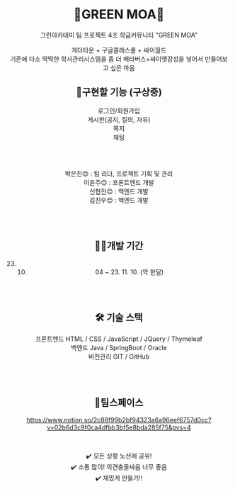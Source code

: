 <div align=center>
  
# 🏫GREEN MOA🏫
그린아카데미 팀 프로젝트 4조
학급커뮤니티 "GREEN MOA"

<div>
게더타운 + 구글클래스룸 + 싸이월드<br>
기존에 다소 딱딱한 학사관리시스템을 좀 더 메타버스+싸이옛감성을 넣어서 만들어보고 싶은 마음<br>
</div>



## 💭구현할 기능 (구상중)

로그인/회원가입<br>
게시판(공지, 질의, 자유) <br>
쪽지 <br>
채팅 <br>


<br>
<br>



박은진😊 : 팀 리더, 프로젝트 기획 및 관리 <br>
이윤주😊 : 프론트엔드 개발 <br>
신협진😊 : 백엔드 개발 <br>
김진우😊 : 백엔드 개발 <br>


<br>
<br>


## 🏃‍♂️개발 기간

23. 10. 04 ~ 23. 11. 10. (약 한달)


<br>
<br>


## 🛠️ 기술 스택
프론트엔드 HTML / CSS / JavaScript / JQuery / Thymeleaf <br>
백엔드 Java / SpringBoot / Oracle <br>
버전관리 GIT / GitHub <br>


<br>
<br>


  
## 💬팀스페이스
https://www.notion.so/2c88f99b2bf94323a6a96eef6757d0cc?v=02b6d3c9f0ca4dfbb3bf5e8bda285f75&pvs=4

<br>

✔️ 모든 상황 노션에 공유! <br>
✔️ 소통 많이! 의견충돌싸움 너무 좋음<br>
✔️ 재밌게 만들기‼️<br>

</div>
